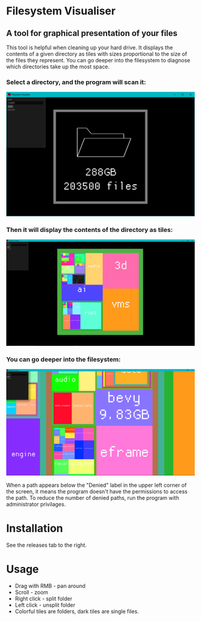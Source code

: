 # Filesystem Visualiser
## A tool for graphical presentation of your files
This tool is helpful when cleaning up your hard drive. It displays the contents of a given directory as tiles with sizes proportional to the size of the files they represent. You can go deeper into the filesystem to diagnose which directories take up the most space.

### Select a directory, and the program will scan it:
![scanning](imgs/scanning.png)

### Then it will display the contents of the directory as tiles:
![tiles](imgs/directory.png)

### You can go deeper into the filesystem:
![zoom](imgs/zoom.png)

When a path appears below the "Denied" label in the upper left corner of the screen, it means the program doesn't have the permissions to access the path. To reduce the number of denied paths, run the program with administrator privilages.

# Installation
See the releases tab to the right.

# Usage
* Drag with RMB - pan around
* Scroll - zoom
* Right click - split folder
* Left click - unsplit folder
* Colorful tiles are folders, dark tiles are single files. 

